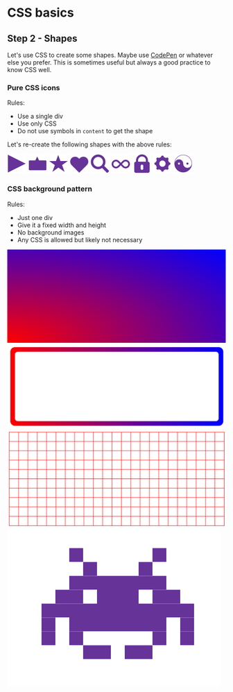 # CSS basics

## Step 2 - Shapes

Let's use CSS to create some shapes.
Maybe use [CodePen](https://codepen.io) or whatever else you prefer.
This is sometimes useful but always a good practice to know CSS well.

### Pure CSS icons

Rules:
- Use a single div
- Use only CSS
- Do not use symbols in `content` to get the shape

Let's re-create the following shapes with the above rules:

<img src="https://github.com/Thinkmill-learning-paths/css-basics/blob/main/assets/caret.png" width="44px" alt="A caret">
<img src="https://github.com/Thinkmill-learning-paths/css-basics/blob/main/assets/bubbel.png" width="44px" alt="A chat bubble">
<img src="https://github.com/Thinkmill-learning-paths/css-basics/blob/main/assets/star.png" width="44px" alt="A start">
<img src="https://github.com/Thinkmill-learning-paths/css-basics/blob/main/assets/heart.png" width="44px" alt="A heart">
<img src="https://github.com/Thinkmill-learning-paths/css-basics/blob/main/assets/mglas.png" width="44px" alt="A magnifying glass">
<img src="https://github.com/Thinkmill-learning-paths/css-basics/blob/main/assets/infinity.png" width="44px" alt="An infitiny symbol">
<img src="https://github.com/Thinkmill-learning-paths/css-basics/blob/main/assets/lock.png" width="44px" alt="a lock">
<img src="https://github.com/Thinkmill-learning-paths/css-basics/blob/main/assets/cogwheel.png" width="44px" alt="A cogwheel">
<img src="https://github.com/Thinkmill-learning-paths/css-basics/blob/main/assets/yinyang.png" width="44px" alt="The yin yang symbol">

### CSS background pattern

Rules:
- Just one div
- Give it a fixed width and height
- No background images
- Any CSS is allowed but likely not necessary

<img src="https://github.com/Thinkmill-learning-paths/css-basics/blob/main/assets/gradient.png" alt="Gradient">
<img src="https://github.com/Thinkmill-learning-paths/css-basics/blob/main/assets/gradient-border.png" alt="Gradient border">
<img src="https://github.com/Thinkmill-learning-paths/css-basics/blob/main/assets/grid.png" alt="A grid">
<img src="https://github.com/Thinkmill-learning-paths/css-basics/blob/main/assets/space-invaders.png" alt="Space invaders">
